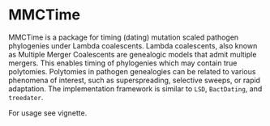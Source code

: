 # MMCTime

MMCTime is a package for timing (dating) mutation scaled pathogen phylogenies under Lambda coalescents.
Lambda coalescents, also known as Multiple Merger Coalescents are genealogic models that admit multiple mergers. This enables timing of phylogenies which may contain true polytomies. Polytomies in pathogen genealogies can be related to various phenomena of interest, such as superspreading, selective sweeps, or rapid adaptation.
The implementation framework is similar to `LSD`, `BactDating`, and `treedater`.

For usage see vignette.
